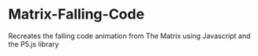 # Matrix-Falling-Code
Recreates the falling code animation from The Matrix using Javascript and the P5.js library
